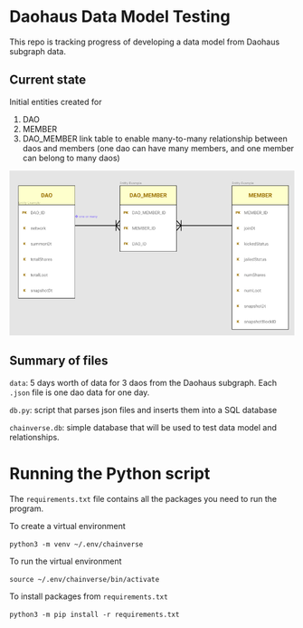 # Daohaus Data Model Testing

This repo is tracking progress of developing a data model from Daohaus subgraph data.

## Current state

Initial entities created for

1. DAO
2. MEMBER
3. DAO_MEMBER link table to enable many-to-many relationship between daos and members (one dao can have many members, and one member can belong to many daos)

![image](./img/dao-member-data-model.png)

## Summary of files

`data`: 5 days worth of data for 3 daos from the Daohaus subgraph. Each `.json` file is one dao data for one day.

`db.py`: script that parses json files and inserts them into a SQL database

`chainverse.db`: simple database that will be used to test data model and relationships.

# Running the Python script

The `requirements.txt` file contains all the packages you need to run the program.

To create a virtual environment

`python3 -m venv ~/.env/chainverse`

To run the virtual environment

`source ~/.env/chainverse/bin/activate`

To install packages from `requirements.txt`

`python3 -m pip install -r requirements.txt`